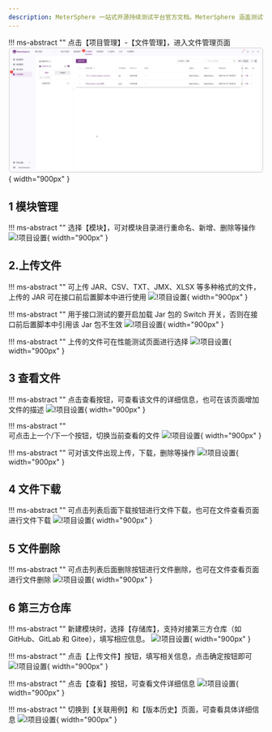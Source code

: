 ```yaml
---
description: MeterSphere 一站式开源持续测试平台官方文档。MeterSphere 涵盖测试管理、接口测试、UI 测试和性能测试等功能，全面兼容 JMeter、Selenium 等主流开源标准，有效助力开发和测试团队充分利用云弹性进行高度可 扩展的自动化测试，加速高质量的软件交付。
---
```


!!! ms-abstract ""
    点击【项目管理】-【文件管理】，进入文件管理页面
![!项目设置](../../img/project_management/file_management/文件管理.png){ width="900px" }

## 1 模块管理
!!! ms-abstract ""
    选择【模块】，可对模块目录进行重命名、新增、删除等操作
![!项目设置](../../img/project_management/模块.png){ width="900px" }

## 2.上传文件
!!! ms-abstract ""
    可上传 JAR、CSV、TXT、JMX、XLSX 等多种格式的文件，上传的 JAR 可在接口前后置脚本中进行使用
![!项目设置](../../img/project_management/文件上传.png){ width="900px" }

!!! ms-abstract ""
    用于接口测试的要开启加载 Jar 包的 Switch 开关，否则在接口前后置脚本中引用该 Jar 包不生效
![!项目设置](../../img/project_management/开启开关.png){ width="900px" }

!!! ms-abstract ""
    上传的文件可在性能测试页面进行选择
![!项目设置](../../img/project_management/性能测试加载的文件.png){ width="900px" }

## 3 查看文件
!!! ms-abstract ""
    点击查看按钮，可查看该文件的详细信息，也可在该页面增加文件的描述
![!项目设置](../../img/project_management/文件查看.png){ width="900px" }

!!! ms-abstract ""  
    可点击上一个/下一个按钮，切换当前查看的文件
![!项目设置](../../img/project_management/切换文件.png){ width="900px" }

!!! ms-abstract ""
    可对该文件出现上传，下载，删除等操作
![!项目设置](../../img/project_management/文件重新上传.png){ width="900px" }

## 4 文件下载
!!! ms-abstract ""
    可点击列表后面下载按钮进行文件下载，也可在文件查看页面进行文件下载
![!项目设置](../../img/project_management/下载文件.png){ width="900px" }

## 5 文件删除
!!! ms-abstract ""
    可点击列表后面删除按钮进行文件删除，也可在文件查看页面进行文件删除
![!项目设置](../../img/project_management/文件删除.png){ width="900px" }

## 6 第三方仓库
!!! ms-abstract ""
    新建模块时，选择【存储库】，支持对接第三方仓库（如 GitHub、GitLab 和 Gitee），填写相应信息。
![!项目设置](../../img/project_management/第三方仓库.png){ width="900px" }

!!! ms-abstract ""
    点击【上传文件】按钮，填写相关信息，点击确定按钮即可
![!项目设置](../../img/project_management/第三方仓库上传.png){ width="900px" }

!!! ms-abstract ""
    点击【查看】按钮，可查看文件详细信息
![!项目设置](../../img/project_management/第三方仓库文件.png){ width="900px" }

!!! ms-abstract ""
    切换到【关联用例】和【版本历史】页面，可查看具体详细信息
![!项目设置](../../img/project_management/第三方仓库其他.png){ width="900px" }